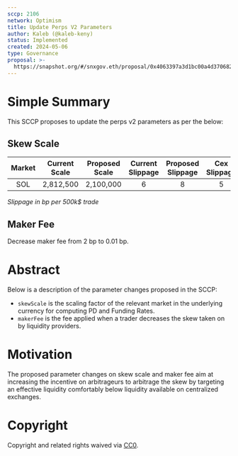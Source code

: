 ```yaml
---
sccp: 2106
network: Optimism
title: Update Perps V2 Parameters
author: Kaleb (@kaleb-keny)
status: Implemented
created: 2024-05-06
type: Governance
proposal: >-
  https://snapshot.org/#/snxgov.eth/proposal/0x4063397a3d1bc00a4d370682bc2cd7c93caa5bbacbea6ad2422d3b3126231715
---
```


# Simple Summary

This SCCP proposes to update the perps v2 parameters as per the below:

## Skew Scale

| **Market** | **Current Scale** | **Proposed Scale** | **Current Slippage** | **Proposed Slippage** | **Cex Slippage** |
|:----------:|:-----------------:|:------------------:|:--------------------:|:---------------------:|:----------------:|
|    SOL   |     2,812,500   |      2,100,000    |           6          |            8          |         5        |

*Slippage in bp per 500k$ trade*


## Maker Fee
Decrease maker fee from 2 bp to 0.01 bp.

# Abstract

Below is a description of the parameter changes proposed in the SCCP:
- `skewScale` is the scaling factor of the relevant market in the underlying currency for computing PD and Funding Rates.
- `makerFee` is the fee applied when a trader decreases the skew taken on by liquidity providers.

# Motivation

The proposed parameter changes on skew scale and maker fee aim at increasing the incentive on arbitrageurs to arbitrage the skew by targeting an effective liquidity comfortably below liquidity available on centralized exchanges.

# Copyright

Copyright and related rights waived via [CC0](https://creativecommons.org/publicdomain/zero/1.0/).